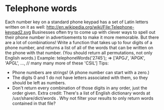 # Telephone words

Each number key on a standard phone keypad has a set of Latin letters written on
it as well: http://en.wikipedia.org/wiki/File:Telephone-keypad2.svg
Businesses often try to come up with clever ways to spell out their phone number
in advertisements to make it more memorable. But there are a lot of combinations!
Write a function that takes up to four digits of a phone number, and
returns a list of all of the words that can be written on the phone with
that number. (You should return all permutations, not only English words.)
Example:
  telephoneWords('2745');
  => ['APGJ',
       'APGK',
       'APGL',
       ..., // many many more of these
       'CSIL']
Tips:
  - Phone numbers are strings! (A phone number can start with a zero.)
  - The digits 0 and 1 do not have letters associated with them, so they should be left as numbers.
  - Don't return every combination of those digits in any order, just the order given.
 Extra credit: There's a list of English dictionary words at /usr/share/dict/words .
 Why not filter your results to only return words contained in that file?
